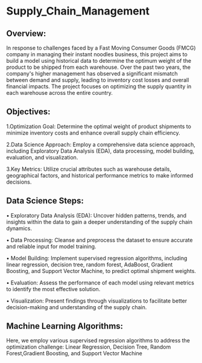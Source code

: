 # Supply_Chain_Management
## Overview:
In response to challenges faced by a Fast Moving Consumer Goods (FMCG) company in managing their instant noodles business, this project aims to build a model using historical data to determine the optimum weight of the product to be shipped from each warehouse. Over the past two years, the company's higher management has observed a significant mismatch between demand and supply, leading to inventory cost losses and overall financial impacts. The project focuses on optimizing the supply quantity in each warehouse across the entire country.
## Objectives:
1.Optimization Goal: Determine the optimal weight of product shipments to minimize inventory costs and enhance overall supply chain efficiency.

2.Data Science Approach: Employ a comprehensive data science approach, including Exploratory Data Analysis (EDA), data processing, model building, evaluation, and visualization.

3.Key Metrics: Utilize crucial attributes such as warehouse details, geographical factors, and historical performance metrics to make informed decisions.
## Data Science Steps:
• Exploratory Data Analysis (EDA): Uncover hidden patterns, trends, and insights within the data to gain a deeper understanding of the supply chain dynamics.

• Data Processing: Cleanse and preprocess the dataset to ensure accurate and reliable input for model training.

• Model Building: Implement supervised regression algorithms, including linear regression, decision tree, random forest, AdaBoost, Gradient Boosting, and Support Vector Machine, to predict optimal shipment weights.

• Evaluation: Assess the performance of each model using relevant metrics to identify the most effective solution.

• Visualization: Present findings through visualizations to facilitate better decision-making and understanding of the supply chain.
## Machine Learning Algorithms:
Here, we employ various supervised regression algorithms to address the optimization challenge: Linear Regression, Decision Tree, Random Forest,Gradient Boosting, and Support Vector Machine

